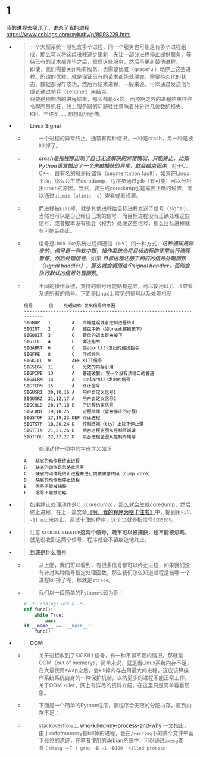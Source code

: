 
# 1

我的进程去哪儿了，谁杀了我的进程 https://www.cnblogs.com/xybaby/p/8098229.html
- > 一个大型系统一般包含多个进程，同一个服务也可能是有多个进程组成，那么可以将这组进程逐步更新：先让一部分进程停止提供服务，等待已有的请求都完毕之后，重启这些服务，然后再更新替他进程。 <br> 即使，我们需要关闭所有服务，也需要优雅（graceful）地停止这些进程。所谓的优雅，就是保证已有的请求都能处理完，需要持久化的状态、数据都保存成功，然后再结束进程，一般来说，可以通过发送信号或者通过哨兵（sentinel）来结束。 <br> 只要是预期内的进程结束，那么都是ok的。而预期之外的进程结束往往令程序员抓狂，线上服务器的问题往往意味着分分钟几位数的损失、KPI、年终奖......想想就很恐怖。
- > **Linux Signal**
  * > 一个进程的异常终止，通常有两种情况，一种是crash，另一种是被kill掉了。
  * > ***crash是指程序出现了自己无法解决的异常情况，只能终止，比如Python语言抛出了一个未被捕获的异常，就会结束程序***。对于C、C++，最有名的就是段错误（segmentation fault），如果在Linux下面，那么会生成coredump，程序员通过`gdb`（有可能）可以分析出crash的原因。当然，要生成coredump也是需要正确的设置，可以通过`ulimit`（`ulimit -c`）查看或者设置。
  * > 而进程被`kill`掉，就是其他进程给目标进程发送了信号（signal），当然也可以是自己给自己发的信号，而目标进程没有正确处理这些信号，或者根本没有机会（权力）处理这些信号，那么目标进程就有可能会终止。
  * > 信号是Unix-like系统进程间通信（`IPC`）的一种方式，***这种通知是异步的，信号是一种软中断，操作系统会将目标进程的正常执行流程暂停，然后处理信号***。如果 ***目标进程注册了相应的信号处理函数（signal handler），那么就会调用这个signal handler，否则会执行默认的信号处理函数***。
  * > 不同的操作系统，支持的信号可能略有差异，可以使用`kill -l`查看系统所有的信号。下面是Linux上常见的信号以及处理机制
    ```console
    信号 　　　值    处理动作 发出信号的原因 
    ---------------------------------------------------------------------- 
    SIGHUP   1        A   终端挂起或者控制进程终止 
    SIGINT   2        A   键盘中断（如break键被按下） 
    SIGQUIT  3        C   键盘的退出键被按下 
    SIGILL   4        C   非法指令 
    SIGABRT  6        C   由abort(3)发出的退出指令 
    SIGFPE   8        C   浮点异常 
    SIGKILL  9        AEF Kill信号 
    SIGSEGV  11       C   无效的内存引用 
    SIGPIPE  13       A   管道破裂: 写一个没有读端口的管道 
    SIGALRM  14       A   由alarm(2)发出的信号 
    SIGTERM  15       A   终止信号 
    SIGUSR1  30,10,16 A   用户自定义信号1 
    SIGUSR2  31,12,17 A   用户自定义信号2 
    SIGCHLD  20,17,18 B   子进程结束信号 
    SIGCONT  19,18,25     进程继续（曾被停止的进程） 
    SIGSTOP  17,19,23 DEF 终止进程 
    SIGTSTP  18,20,24 D   控制终端（tty）上按下停止键 
    SIGTTIN  21,21,26 D   后台进程企图从控制终端读 
    SIGTTOU  22,22,27 D   后台进程企图从控制终端写 
    ```
    > 处理动作一项中的字母含义如下
    ```console
    A　　缺省的动作是终止进程
    B　　缺省的动作是忽略此信号
    C　　缺省的动作是终止进程并进行内核映像转储（dump core）
    D　　缺省的动作是停止进程
    E　　信号不能被捕获
    F　　信号不能被忽略
    ```
- > 如果默认处理动作是C（coredump），那么就会生成coredump，然后终止进程，在上一篇文章[《啊，我的程序为啥卡住啦》](http://www.cnblogs.com/xybaby/p/8025435.html)中，提到用`kill -11 pid`来终止、调试卡住的程序，这个`11`就是指信号`SIGSEGV`。
- > 注意 **`SIGKILL` `SIGSTOP`这两个信号，既不可以被捕获，也不能被忽略**，就是说收到这两个信号，程序就会不留痕迹地终止。
- > **到底是什么信号**
  * > 从上面，我们可以看到，有很多信号都可以终止进程，如果我们没有针对某种信号指定处理函数，那么我们怎么知道进程是被哪一个进程kill掉了呢，那就是`strace`。
  * > 我们以一段简单的Python代码为例：
    ```py
    # -*- coding: utf-8 -*-
    def func():
        while True:
            pass
    if __name__ == '__main__':
        func()
    ```
- > **OOM**
  * > 关于进程收到了SIGKILL信号，有一种不得不提的情况，那就是OOM（out of memory），简单来说，就是当Linux系统内存不足，在大量使用swap之后，会kill掉内存占用最大的进程。这应该算操作系统系统自身的一种保护机制，以防更多的进程不能正常工作。关于OOM killer，网上有详尽的资料介绍，在这里只是简单看看现象。
  * > 下面是一个简单的Python程序，该程序会无限的分配内存，直到内存不足：
  * > stackoverflow上 [who-killed-my-process-and-why](https://stackoverflow.com/questions/726690/who-killed-my-process-and-why) 一文指出，由于outofmemory被kill掉的进程，会在`/var/log`下的某个文件中留下最终的遗迹，在笔者使用的debian系统中，可以通过`dmesg`查看：`dmesg －T | grep -E -i -B100 'killed process'`

